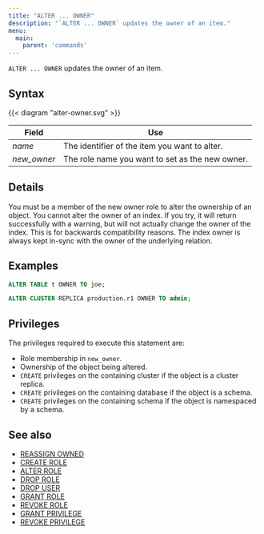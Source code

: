 ```yaml
---
title: "ALTER ... OWNER"
description: "`ALTER ... OWNER` updates the owner of an item."
menu:
  main:
    parent: 'commands'
---
```


`ALTER ... OWNER` updates the owner of an item.

## Syntax

{{< diagram "alter-owner.svg" >}}

Field | Use
------|-----
_name_ | The identifier of the item you want to alter.
_new&lowbar;owner_ | The role name you want to set as the new owner.

## Details

You must be a member of the new owner role to alter the ownership of an object.
You cannot alter the owner of an index. If you try, it will return successfully with a warning, but
will not actually change the owner of the index. This is for backwards compatibility reasons. The
index owner is always kept in-sync with the owner of the underlying relation.

## Examples

```sql
ALTER TABLE t OWNER TO joe;
```

```sql
ALTER CLUSTER REPLICA production.r1 OWNER TO admin;
```

## Privileges

The privileges required to execute this statement are:

- Role membership in `new_owner`.
- Ownership of the object being altered.
- `CREATE` privileges on the containing cluster if the object is a cluster replica.
- `CREATE` privileges on the containing database if the object is a schema.
- `CREATE` privileges on the containing schema if the object is namespaced by a schema.

## See also

- [REASSIGN OWNED](../reassign-owned)
- [CREATE ROLE](../create-role)
- [ALTER ROLE](../alter-role)
- [DROP ROLE](../drop-role)
- [DROP USER](../drop-user)
- [GRANT ROLE](../grant-role)
- [REVOKE ROLE](../revoke-role)
- [GRANT PRIVILEGE](../grant-privilege)
- [REVOKE PRIVILEGE](../revoke-privilege)
